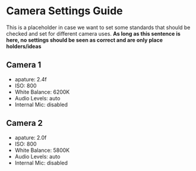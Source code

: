 # Camera Settings Guide

This is a placeholder in case we want to set some standards that should be checked and set for different camera uses. **As long as this sentence is here, no settings should be seen as correct and are only place holders/ideas**

## Camera 1

- apature: 2.4f
- ISO: 800
- White Balance: 6200K
- Audio Levels: auto
- Internal Mic: disabled

## Camera 2

- apature: 2.0f
- ISO: 800
- White Balance: 5800K
- Audio Levels: auto
- Internal Mic: disabled
